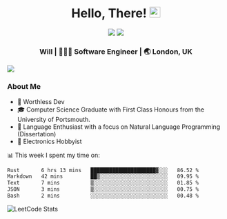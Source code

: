 <div align="center">
  <h1> Hello, There! <img src="https://media.giphy.com/media/hvRJCLFzcasrR4ia7z/giphy.gif" width="25px"></h1>
</div>

<p align="center">
    <a href="https://linkedin.com/in/willgreen98" alt="LinkedIn">
	    <img src="https://img.shields.io/badge/-LinkedIn-0e76a8?style=flat-square&logo=Linkedin&logoColor=white"/></a>
    <a href="https://twitter.com/Will_Green98" alt="Tweeter">
        <img src="https://img.shields.io/badge/-Twitter-00acee?style=flat-square&logo=Twitter&logoColor=white"/></a>
</p>

<div align="center">
	<h3> Will | 👨🏻‍💻 Software Engineer | 🌏 London, UK </h3>
</div>

![](https://visitor-badge.glitch.me/badge?page_id=willgreen98.visitor-badge)

### About Me

- 🥰 Worthless Dev
- 🎓 Computer Science Graduate with First Class Honours from the University of Portsmouth.
- 📖 Language Enthusiast with a focus on Natural Language Programming (Dissertation)
- 🤖 Electronics Hobbyist

📊 This week I spent my time on:
<!--START_SECTION:waka-->

```txt
Rust       6 hrs 13 mins   █████████████████████▓░░░   86.52 %
Markdown   42 mins         ██▒░░░░░░░░░░░░░░░░░░░░░░   09.95 %
Text       7 mins          ▒░░░░░░░░░░░░░░░░░░░░░░░░   01.85 %
JSON       3 mins          ▒░░░░░░░░░░░░░░░░░░░░░░░░   00.75 %
Bash       2 mins          ░░░░░░░░░░░░░░░░░░░░░░░░░   00.48 %
```

<!--END_SECTION:waka-->

![LeetCode Stats](https://leetcard.jacoblin.cool/WillGreen98?theme=unicorn&font=JetBrains%20Mono&ext=activity)
